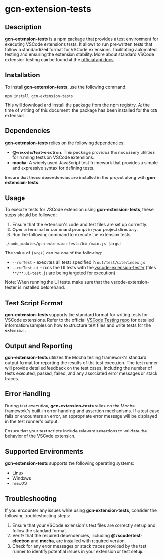 # gcn-extension-tests

## Description
**gcn-extension-tests** is a npm package that provides a test environment for executing VSCode extensions tests. It allows to run pre-written tests that follow a standardized format for VSCode extensions, facilitating automated testing and ensuring the extension stability. More about standard VSCode extension testing can be found at the [official api docs](https://code.visualstudio.com/api/working-with-extensions/testing-extension).

## Installation
To install **gcn-extension-tests**, use the following command:

```
npm install gcn-extension-tests
```

This will download and install the package from the npm registry. At the time of writing of this document, the package has been installed for the `GCN` extension.

## Dependencies
**gcn-extension-tests** relies on the following dependencies:

- **@vscode/test-electron**: This package provides the necessary utilities for running tests on VSCode extensions.
- **mocha**: A widely used JavaScript test framework that provides a simple and expressive syntax for defining tests.

Ensure that these dependencies are installed in the project along with **gcn-extension-tests**.

## Usage
To execute tests for VSCode extension using **gcn-extension-tests**, these steps should be followed:

1. Ensure that the extension's code and test files are set up correctly.
2. Open a terminal or command prompt in your project directory.
3. Run the following command to execute the extension tests:

```
./node_modules/gcn-extension-tests/bin/main.js [args]
```

The value of `[args]` can be one of the following:

- `--runTest` - executes all tests specified in `out/test/site/index.js`
- `--runTest-ui` - runs the UI tests with the [vscode-extension-tester](https://github.com/redhat-developer/vscode-extension-tester) (files `**/**.ui-test.js` are being targeted for execution)

Note: When running the UI tests, make sure that the vscode-extension-tester is installed beforehand.

## Test Script Format
**gcn-extension-tests** supports the standard format for writing tests for VSCode extensions. Refer to the official [VSCode Testing repo](https://github.com/microsoft/vscode-extension-samples/blob/main/helloworld-test-sample/src/test/suite/extension.test.ts) for detailed information/samples on how to structure test files and write tests for the extension.

## Output and Reporting
**gcn-extension-tests** utilizes the Mocha testing framework's standard output format for reporting the results of the test execution. The test runner will provide detailed feedback on the test cases, including the number of tests executed, passed, failed, and any associated error messages or stack traces.

## Error Handling
During test execution, **gcn-extension-tests** relies on the Mocha framework's built-in error handling and assertion mechanisms. If a test case fails or encounters an error, an appropriate error message will be displayed in the test runner's output.

Ensure that your test scripts include relevant assertions to validate the behavior of the VSCode extension.

## Supported Environments
**gcn-extension-tests** supports the following operating systems:

- Linux
- Windows
- macOS

## Troubleshooting
If you encounter any issues while using **gcn-extension-tests**, consider the following troubleshooting steps:

1. Ensure that your VSCode extension's test files are correctly set up and follow the standard format.
2. Verify that the required dependencies, including **@vscode/test-electron** and **mocha**, are installed with required version.
3. Check for any error messages or stack traces provided by the test runner to identify potential issues in your extension or test setup.